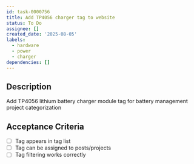 ```yaml
---
id: task-0000756
title: Add TP4056 charger tag to website
status: To Do
assignee: []
created_date: '2025-08-05'
labels:
  - hardware
  - power
  - charger
dependencies: []
---
```


## Description

Add TP4056 lithium battery charger module tag for battery management project categorization

## Acceptance Criteria

- [ ] Tag appears in tag list
- [ ] Tag can be assigned to posts/projects
- [ ] Tag filtering works correctly
